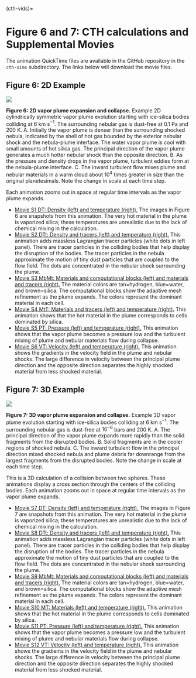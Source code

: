 (cth-vids)=
# Figure 6 and 7: CTH calculations and Supplemental Movies

The animation QuickTime files are available in the GitHub repository in the `cth-sims` subdirectory. The links below will download the movie files.

## Figure 6: 2D Example

<img src="_static/Fig6-G012-figure-DT-v2.png">

<b>Figure 6: 2D vapor plume expansion and collapse.</b> Example 2D cylindrically symmetric vapor plume evolution starting with ice-silica bodies colliding at 6 km s$^{-1}$. The surrounding nebular gas is dust-free at 0.1 Pa and 200 K. A. Initially the vapor plume is denser than the surrounding shocked nebula, indicated by the shell of hot gas bounded by the exterior nebular shock and the nebula-plume interface. The water vapor plume is cool with small amounts of hot silica gas. The principal direction of the vapor plume generates a much hotter nebular shock than the opposite direction. B. As the pressure and density drops in the vapor plume, turbulent eddies form at the nebula-plume interface. C. The inward turbulent flow mixes plume and nebular materials in a warm cloud about $10^4$ times greater in size than the original planetesimals. Note the change in scale at each time step. 

Each animation zooms out in space at regular time intervals as the vapor plume expands. 

* <a href="_static/S1_g012_stackzoomE_DT_.mov">Movie S1 DT: Density (left) and temperature (right).</a> The images in Figure 6 are snapshots from this animation. The very hot material in the plume is vaporized silica; these temperatures are unrealistic due to the lack of chemical mixing in the calculation.
* <a href="_static/S2_g012_stackzoomE_DTt_.mov">Movie S2 DTt: Density and tracers (left) and temperature (right).</a> This animation adds massless Lagrangian tracer particles (white dots in left panel). There are tracer particles in the colliding bodies that help display the disruption of the bodies. The tracer particles in the nebula approximate the motion of tiny dust particles that are coupled to the flow field. The dots are concentrated in the nebular shock surrounding the plume.
* <a href="_static/S3_g012_stackzoomE_MbMt_.mov">Movie S3 MbMt: Materials and computational blocks (left) and materials and tracers (right).</a> The material colors are tan=hydrogen, blue=water, and brown=silica. The computational blocks show the adaptive mesh refinement as the plume expands. The colors represent the dominant material in each cell.
* <a href="_static/S4_g012_stackzoomE_MtT_.mov">Movie S4 MtT: Materials and tracers (left) and temperature (right).</a> This animation shows that the hot material in the plume corresponds to cells dominated by silica.
* <a href="_static/S5_g012_stackzoomE_PT_.mov">Movie S5 PT: Pressure (left) and temperature (right).</a> This animation shows that the vapor plume becomes a pressure low and the turbulent mixing of plume and nebular materials flow during collapse.
* <a href="_static/S6_g012_stackzoomE_VT_.mov">Movie S6 VT: Velocity (left) and temperature (right).</a> This animation shows the gradients in the velocity field in the plume and nebular shocks. The large difference in velocity between the principal plume direction and the opposite direction separates the highly shocked material from less shocked material.



## Figure 7: 3D Example

<img src="_static/Fig7-F01-figure-DT-v4.png">

<b>Figure 7: 3D vapor plume expansion and collapse.</b> Example 3D vapor plume evolution starting with ice-silica bodies colliding at 6 km s$^{-1}$. The surrounding nebular gas is dust-free at $10^{-6}$ bars and 200 K. A. The principal direction of the vapor plume expands more rapidly than the solid fragments from the disrupted bodies. B. Solid fragments are in the cooler regions of shocked nebula. C. The inward turbulent flow in the principal direction mixed shocked nebula and plume debris far downrange from the largest fragments from the disrupted bodies. Note the change in scale at each time step.

This is a 3D calculation of a collision between two spheres. These animations display a cross section through the centers of the colliding bodies. Each animation zooms out in space at regular time intervals as the vapor plume expands. 

* <a href="_static/S7_f001_stackzoomE_DT_.mov">Movie S7 DT: Density (left) and temperature (right).</a> The images in Figure 7 are snapshots from this animation. The very hot material in the plume is vaporized silica; these temperatures are unrealistic due to the lack of chemical mixing in the calculation.
* <a href="_static/S8_f001_stackzoomE_DTt_.mov">Movie S8 DTt: Density and tracers (left) and temperature (right).</a> This animation adds massless Lagrangian tracer particles (white dots in left panel). There are tracer particles in the colliding bodies that help display the disruption of the bodies. The tracer particles in the nebula approximate the motion of tiny dust particles that are coupled to the flow field. The dots are concentrated in the nebular shock surrounding the plume.
* <a href="_static/S9_f001_stackzoomE_MbMt_.mov">Movie S9 MbMt: Materials and computational blocks (left) and materials and tracers (right).</a> The material colors are tan=hydrogen, blue=water, and brown=silica. The computational blocks show the adaptive mesh refinement as the plume expands. The colors represent the dominant material in each cell.
* <a href="_static/S10_f001_stackzoomE_MT_.mov">Movie S10 MT: Materials (left) and temperature (right).</a> This animation shows that the hot material in the plume corresponds to cells dominated by silica.
* <a href="_static/S11_f001_stackzoomE_PT_.mov">Movie S11 PT: Pressure (left) and temperature (right).</a> This animation shows that the vapor plume becomes a pressure low and the turbulent mixing of plume and nebular materials flow during collapse.
* <a href="_static/S12_f001_stackzoomE_VT_.mov">Movie S12 VT: Velocity (left) and temperature (right).</a> This animation shows the gradients in the velocity field in the plume and nebular shocks. The large difference in velocity between the principal plume direction and the opposite direction separates the highly shocked material from less shocked material.